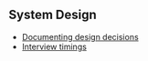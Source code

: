 ## System Design

- [Documenting design decisions](./adr-rfc.md)
- [Interview timings](./timings.md)
